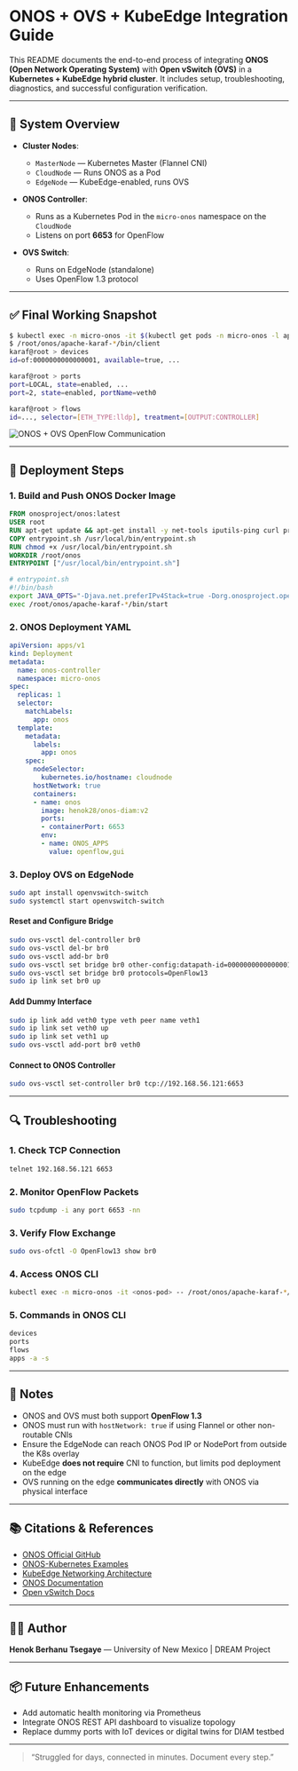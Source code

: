 # ONOS + OVS + KubeEdge Integration Guide

This README documents the end-to-end process of integrating **ONOS (Open Network Operating System)** with **Open vSwitch (OVS)** in a **Kubernetes + KubeEdge hybrid cluster**. It includes setup, troubleshooting, diagnostics, and successful configuration verification.

---

## 📍 System Overview

- **Cluster Nodes**:
  - `MasterNode` — Kubernetes Master (Flannel CNI)
  - `CloudNode` — Runs ONOS as a Pod
  - `EdgeNode` — KubeEdge-enabled, runs OVS

- **ONOS Controller**:
  - Runs as a Kubernetes Pod in the `micro-onos` namespace on the `CloudNode`
  - Listens on port **6653** for OpenFlow

- **OVS Switch**:
  - Runs on EdgeNode (standalone)
  - Uses OpenFlow 1.3 protocol

---

## ✅ Final Working Snapshot

```sh
$ kubectl exec -n micro-onos -it $(kubectl get pods -n micro-onos -l app=onos -o name) -- /bin/bash
$ /root/onos/apache-karaf-*/bin/client
karaf@root > devices
id=of:0000000000000001, available=true, ...

karaf@root > ports
port=LOCAL, state=enabled, ...
port=2, state=enabled, portName=veth0

karaf@root > flows
id=..., selector=[ETH_TYPE:lldp], treatment=[OUTPUT:CONTROLLER]
```

![ONOS + OVS OpenFlow Communication](https://raw.githubusercontent.com/your-repo/assets/onos-ovs-flow.png)

---

## 📘 Deployment Steps

### 1. Build and Push ONOS Docker Image
```Dockerfile
FROM onosproject/onos:latest
USER root
RUN apt-get update && apt-get install -y net-tools iputils-ping curl procps
COPY entrypoint.sh /usr/local/bin/entrypoint.sh
RUN chmod +x /usr/local/bin/entrypoint.sh
WORKDIR /root/onos
ENTRYPOINT ["/usr/local/bin/entrypoint.sh"]
```
```bash
# entrypoint.sh
#!/bin/bash
export JAVA_OPTS="-Djava.net.preferIPv4Stack=true -Dorg.onosproject.openflow.address=0.0.0.0"
exec /root/onos/apache-karaf-*/bin/start
```

### 2. ONOS Deployment YAML
```yaml
apiVersion: apps/v1
kind: Deployment
metadata:
  name: onos-controller
  namespace: micro-onos
spec:
  replicas: 1
  selector:
    matchLabels:
      app: onos
  template:
    metadata:
      labels:
        app: onos
    spec:
      nodeSelector:
        kubernetes.io/hostname: cloudnode
      hostNetwork: true
      containers:
      - name: onos
        image: henok28/onos-diam:v2
        ports:
        - containerPort: 6653
        env:
        - name: ONOS_APPS
          value: openflow,gui
```

### 3. Deploy OVS on EdgeNode
```bash
sudo apt install openvswitch-switch
sudo systemctl start openvswitch-switch
```

#### Reset and Configure Bridge
```bash
sudo ovs-vsctl del-controller br0
sudo ovs-vsctl del-br br0
sudo ovs-vsctl add-br br0
sudo ovs-vsctl set bridge br0 other-config:datapath-id=0000000000000001
sudo ovs-vsctl set bridge br0 protocols=OpenFlow13
sudo ip link set br0 up
```

#### Add Dummy Interface
```bash
sudo ip link add veth0 type veth peer name veth1
sudo ip link set veth0 up
sudo ip link set veth1 up
sudo ovs-vsctl add-port br0 veth0
```

#### Connect to ONOS Controller
```bash
sudo ovs-vsctl set-controller br0 tcp://192.168.56.121:6653
```

---

## 🔍 Troubleshooting

### 1. Check TCP Connection
```bash
telnet 192.168.56.121 6653
```

### 2. Monitor OpenFlow Packets
```bash
sudo tcpdump -i any port 6653 -nn
```

### 3. Verify Flow Exchange
```bash
sudo ovs-ofctl -O OpenFlow13 show br0
```

### 4. Access ONOS CLI
```bash
kubectl exec -n micro-onos -it <onos-pod> -- /root/onos/apache-karaf-*/bin/client
```

### 5. Commands in ONOS CLI
```bash
devices
ports
flows
apps -a -s
```

---

## 📝 Notes
- ONOS and OVS must both support **OpenFlow 1.3**
- ONOS must run with `hostNetwork: true` if using Flannel or other non-routable CNIs
- Ensure the EdgeNode can reach ONOS Pod IP or NodePort from outside the K8s overlay
- KubeEdge **does not require** CNI to function, but limits pod deployment on the edge
- OVS running on the edge **communicates directly** with ONOS via physical interface

---

## 📚 Citations & References
- [ONOS Official GitHub](https://github.com/opennetworkinglab/onos)
- [ONOS-Kubernetes Examples](https://github.com/opennetworkinglab/onos-kubernetes)
- [KubeEdge Networking Architecture](https://kubeedge.io/en/docs/architecture/networking/)
- [ONOS Documentation](https://wiki.onosproject.org/display/ONOS)
- [Open vSwitch Docs](https://docs.openvswitch.org/en/latest/)

---

## 👨‍💻 Author
**Henok Berhanu Tsegaye** — University of New Mexico | DREAM Project

---

## 📦 Future Enhancements
- Add automatic health monitoring via Prometheus
- Integrate ONOS REST API dashboard to visualize topology
- Replace dummy ports with IoT devices or digital twins for DIAM testbed

---

> “Struggled for days, connected in minutes. Document every step.”

